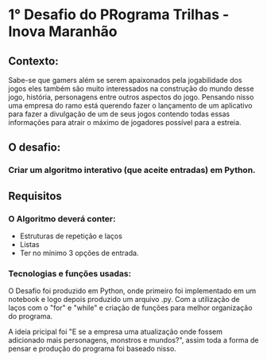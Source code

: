 # 1° Desafio do PRograma Trilhas - Inova Maranhão

## Contexto:

Sabe-se que gamers além se serem apaixonados pela jogabilidade dos jogos eles também são muito interessados na construção do mundo desse jogo, história, personagens entre outros aspectos do jogo. Pensando nisso uma empresa do ramo está querendo fazer o lançamento de um aplicativo para fazer a divulgação de um de seus jogos contendo todas essas informações para atrair o máximo de jogadores possível para a estreia.

## O desafio:

### Criar um algoritmo interativo (que aceite entradas) em Python.

## Requisitos

### O Algoritmo deverá conter:

- Estruturas de repetição e laços
- Listas
- Ter no mínimo 3 opções de entrada.


### Tecnologias e funções usadas:

O Desafio foi produzido em Python, onde primeiro foi implementado em um notebook e logo depois produzido um arquivo .py. Com a utilização de laços com o "for" e "while"
e criação de funções para melhor organização do programa.

A ideia pricipal foi "E se a empresa uma atualização onde fossem adicionado mais personagens, monstros e mundos?", assim toda a forma de pensar e produção do programa foi baseado nisso.
